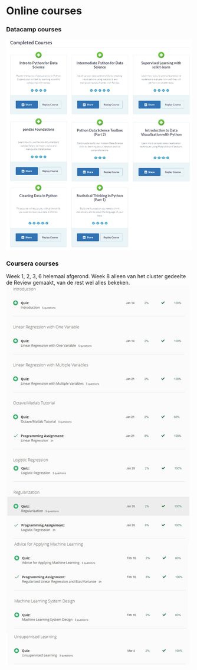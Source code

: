 # Online courses

### Datacamp courses
![Datacamp courses](https://github.com/BorisEnthovenSchool/KB74PortfolioBoris/blob/master/online%20courses/Datacamp%20courses.png "Datacamp")

### Coursera courses
Week 1, 2, 3, 6 helemaal afgerond. Week 8 alleen van het cluster gedeelte de Review gemaakt, van de rest wel alles bekeken.
![Coursera courses](https://github.com/BorisEnthovenSchool/KB74PortfolioBoris/blob/master/online%20courses/Coursera%20courses.jpg "Coursera")
